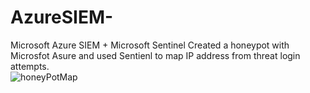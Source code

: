 # AzureSIEM-
Microsoft Azure SIEM + Microsoft Sentinel 
Created a honeypot with Microsfot Asure and used Sentienl to map IP address from threat login attempts.  
![honeyPotMap](https://github.com/dbelessakos/AzureSIEM-/assets/83557067/1fc9a009-4e5e-4fca-90b4-182650975f8c)
